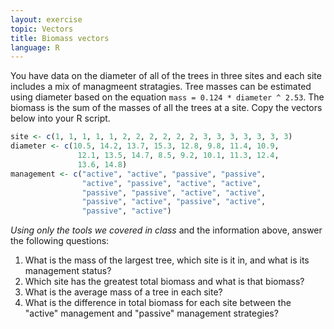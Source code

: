 ```yaml
---
layout: exercise
topic: Vectors
title: Biomass vectors
language: R
---
```


You have data on the diameter of all of the trees in three sites and each site includes a mix of managmeent stratagies.
Tree masses can be estimated using diameter based on the equation `mass = 0.124 * diameter ^ 2.53`.
The biomass is the sum of the masses of all the trees at a site.
Copy the vectors below into your R script.


```r
site <- c(1, 1, 1, 1, 1, 2, 2, 2, 2, 2, 2, 3, 3, 3, 3, 3, 3, 3)
diameter <- c(10.5, 14.2, 13.7, 15.3, 12.8, 9.8, 11.4, 10.9,
               12.1, 13.5, 14.7, 8.5, 9.2, 10.1, 11.3, 12.4,
               13.6, 14.8)
management <- c("active", "active", "passive", "passive",
                "active", "passive", "active", "active",
                "passive", "passive", "active", "active",
                "passive", "active", "passive", "active",
                "passive", "active")
```

*Using only the tools we covered in class* and the information above, answer the following questions:

1. What is the mass of the largest tree, which site is it in, and what is its management status?
2. Which site has the greatest total biomass and what is that biomass?
3. What is the average mass of a tree in each site?
4. What is the difference in total biomass for each site between the "active" management and "passive" management strategies?
